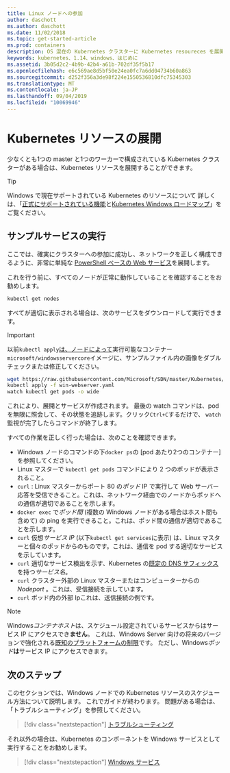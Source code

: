 ```yaml
---
title: Linux ノードへの参加
author: daschott
ms.author: daschott
ms.date: 11/02/2018
ms.topic: get-started-article
ms.prod: containers
description: OS 混在の Kubernetes クラスターに Kubernetes resoureces を展開する。
keywords: kubernetes、1.14、windows、はじめに
ms.assetid: 3b05d2c2-4b9b-42b4-a61b-702df35f5b17
ms.openlocfilehash: e6c569ae8d5bf50e24ea0fc7a6dd04734b60a863
ms.sourcegitcommit: d252f356a3de98f224e1550536810dfc75345303
ms.translationtype: MT
ms.contentlocale: ja-JP
ms.lasthandoff: 09/04/2019
ms.locfileid: "10069946"
---
```

# <a name="deploying-kubernetes-resources"></a>Kubernetes リソースの展開 #
少なくとも1つの master と1つのワーカーで構成されている Kubernetes クラスターがある場合は、Kubernetes リソースを展開することができます。
> [!TIP] 
> Windows で現在サポートされている Kubernetes のリソースについて 詳しくは、「[正式にサポートされている機能](https://kubernetes.io/docs/setup/production-environment/windows/intro-windows-in-kubernetes/#supported-functionality-and-limitations)と[Kubernetes Windows ロードマップ](https://github.com/orgs/kubernetes/projects/8)」をご覧ください。


## <a name="running-a-sample-service"></a>サンプルサービスの実行 ##
ここでは、確実にクラスターへの参加に成功し、ネットワークを正しく構成できるように、非常に単純な [PowerShell ベースの Web サービス](https://github.com/Microsoft/SDN/blob/master/Kubernetes/WebServer.yaml)を展開します。

これを行う前に、すべてのノードが正常に動作していることを確認することをお勧めします。
```bash
kubectl get nodes
```

すべてが適切に表示される場合は、次のサービスをダウンロードして実行できます。
> [!Important] 
> 以前`kubectl apply`[は、ノードによって](https://docs.microsoft.com/virtualization/windowscontainers/deploy-containers/version-compatibility#choosing-container-os-versions)実行可能なコンテナー `microsoft/windowsservercore`イメージに、サンプルファイル内の画像をダブルチェックまたは修正してください。

```bash
wget https://raw.githubusercontent.com/Microsoft/SDN/master/Kubernetes/flannel/l2bridge/manifests/simpleweb.yml -O win-webserver.yaml
kubectl apply -f win-webserver.yaml
watch kubectl get pods -o wide
```

これにより、展開とサービスが作成されます。 最後の watch コマンドは、pod を無限に照会して、その状態を追跡します。クリック`Ctrl+C`するだけで、 `watch`監視が完了したらコマンドが終了します。

すべての作業を正しく行った場合は、次のことを確認できます。

  - Windows ノードのコマンドの下`docker ps`の [pod あたり2つのコンテナー] を参照してください。
  - Linux マスターで `kubectl get pods` コマンドにより 2 つのポッドが表示されること。
  - `curl` : Linux マスターからポート 80 の*ポッド* IP で実行して Web サーバー応答を受信できること。これは、ネットワーク経由でのノードからポッドへの通信が適切であることを示します。
  - `docker exec` で*ポッド間* (複数の Windows ノードがある場合はホスト間も含めて) の ping を実行できること。これは、ポッド間の通信が適切であることを示します。
  - `curl` 仮想*サービス IP* (以下`kubectl get services`に表示) は、Linux マスターと個々のポッドからのものです。これは、通信を pod する適切なサービスを示しています。
  - `curl` 適切なサービス検出を示す、Kubernetes の[既定の DNS サフィックス](https://kubernetes.io/docs/concepts/services-networking/dns-pod-service/#services)を持つ*サービス名*。
  - `curl` クラスター外部の Linux マスターまたはコンピューターからの*Nodeport* 。これは、受信接続を示しています。
  - `curl` ポッド内の外部 Ipこれは、送信接続の例です。

> [!Note]  
> Windows*コンテナホスト*は、スケジュール設定されているサービスからはサービス IP にアクセスでき**ません**。 これは、Windows Server 向けの将来のバージョンで強化される[既知のプラットフォームの制限](./common-problems.md#my-windows-node-cannot-access-my-services-using-the-service-ip)です。 ただし、Windows*ポッド***は**サービス IP にアクセスできます。

## <a name="next-steps"></a>次のステップ ##
このセクションでは、Windows ノードでの Kubernetes リソースのスケジュール方法について説明します。 これでガイドが終わります。 問題がある場合は、「トラブルシューティング」を参照してください。

> [!div class="nextstepaction"]
> [トラブルシューティング](./common-problems.md)

それ以外の場合は、Kubernetes のコンポーネントを Windows サービスとして実行することをお勧めします。
> [!div class="nextstepaction"]
> [Windows サービス](./kube-windows-services.md)

